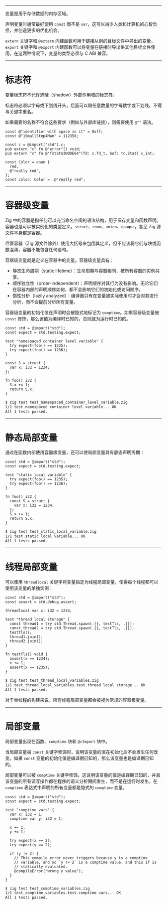 
---

变量是用于存储数据的内存区域。

声明变量时通常最好使用 `const` 而不是 `var`，这可以减少人类和计算机的心智负担，并创造更多的优化机会。

`extern` 关键字和 `@extern` 内建函数可用于链接从别的目标文件中导出的变量，`export` 关键字和 `@export` 内建函数可以将变量在链接时导出供其他目标文件使用。在这两种情况下，变量的类型必须与 C ABI 兼容。

---

# 标志符

变量标志符不允许遮蔽（shadow）外部作用域的标志符。

标志符必须以字母或下划线开头，后面可以跟任意数量的字母数字或下划线。不得与关键字重名。

如果需要的名称不符合这些要求（例如与外部库链接），则需要使用 `@""` 语法。

```zig file:identifiers.zig
const @"identifier with space in it" = 0xff;
const @"1SmallStep4Man" = 112358;

const c = @import("std").c;
pub extern "c" fn @"error"() void;
pub extern "c" fn @"fstat$INODE64"(fd: c.fd_t, buf: *c.Stat) c_int;

const Color = enum {
  red,
  @"really red",
};
const color: Color = .@"really red";
```

---

# 容器级变量

Zig 中的容器是指任何可以充当命名空间的语法结构，用于保存变量和函数声明。容器也是可以被实例化的类型定义。`struct`、`enum`、`union`、`opaque`，甚至 Zig 源文件本身都是容器。

尽管容器（Zig 源文件除外）使用大括号来包围其定义，但不应该将它们与块或函数混淆，容器不能包含任何语句。

容器级变量就是定义在容器中的变量。容器级变量具有：

- 静态生命周期（static lifetime）：生命周期与容器相同，被所有容器的实例共享。
- 顺序独立性（order-independent）：声明顺序对其行为没有影响。无论它们在容器内部的声明顺序如何，都不会影响它们的初始化或访问顺序。
- 惰性分析（lazily analyzed）：编译器只有在变量被实际使用时才会对其进行分析，而不会提前分析所有变量。

容器级变量的初始化值在声明时会被隐式地标记为 `comptime`。如果容器级变量被 `const` 修饰，那么该值为编译时已知的，否则就为运行时已知的。

```zig file:test_namespaced_container_level_varibal.zig
const std = @import("std");
const expect = std.testing.expect;

test "namespaced container level variable" {
  try expect(foo() == 1235);
  try expect(foo() == 1236);
}

const S = struct {
  var x: i32 = 1234;
};

fn foo() i32 {
  S.x += 1;
  return S.x;
}
```

```bash title:Shell
$ zig test test_namespaced_container_level_variable.zig
1/1 test.namespaced container level variable... OK
All 1 tests passed.
```

---

# 静态局部变量

通过在函数内部使用容器级变量，还可以使局部变量具有静态声明周期：

```zig file:test_static_local_variable.zig
const std = @import("std");
const expect = std.testing.expect;

test "static local variable" {
  try expect(foo() == 1235);
  try expect(foo() == 1236);
}

fn foo() i32 {
  const S = struct {
    var x: i32 = 1234;
  };
  S.x += 1;
  return S.x;
}
```

```bash title:Shell
$ zig test test_static_local_variable.zig
1/1 test.static local variable... OK
All 1 tests passed.
```

---

# 线程局部变量

可以使用 `threadlocal` 关键字将变量指定为线程局部变量，使得每个线程都可以使用该变量的单独实例：

```zig file:test_thread_local_variables.zig
const std = @import("std");
const assert = std.debug.assert;

threadlocal var x: i32 = 1234;

test "thread local storage" {
  const thread1 = try std.Thread.spawn(.{}, testTls, .{});
  const thread2 = try std.Thread.spawn(.{}, testTls, .{});
  testTls();
  thread1.join();
  thread2.join();
}

fn testTls() void {
  assert(x == 1234);
  x += 1;
  assert(x == 1235);
}
```

```bash title:Shell
$ zig test test_thread_local_variables.zig
1/1 test_thread_local_variables.test.thread local storage... OK
All 1 tests passed.
```

对于单线程的构建来说，所有线程局部变量都会被视为常规的容器极变量。

---

# 局部变量

局部变量出现在函数、`comptime` 块和 `@cImport` 块中。

当局部变量被 `const` 关键字修饰时，说明该变量的值在初始化后不会发生任何改变。如果 `const` 变量的初始化值是编译期已知的，那么该变量也是编译期已知的。

局部变量可以被 `comptime` 关键字修饰。这说明该变量的值是编译期已知的，并且该变量的所有读写操作都在程序的语义分析期间发生，而不是在运行时发生。在 `comptime` 表达式中声明的所有变量都是隐式的 `comptime` 变量。

```zig file:test_comptime_variables.zig
const std = @import("std");
const expect = std.testing.expect;

test "comptime vars" {
  var x: i32 = 1;
  comptime var y: i32 = 1;

  x += 1;
  y += 1;

  try expect(x == 2);
  try expect(y == 2);

  if (y != 2) {
    // This compile error never triggers because y is a comptime
    // variable, and so `y != 2` is a comptime value, and this if is
    // statically evaluated.
    @compileError("wrong y value");
  }
}
```

```bash title:Shell
$ zig test test_comptime_variables.zig
1/1 test_comptime_variables.test.comptime vars... OK
All 1 tests passed.
```

